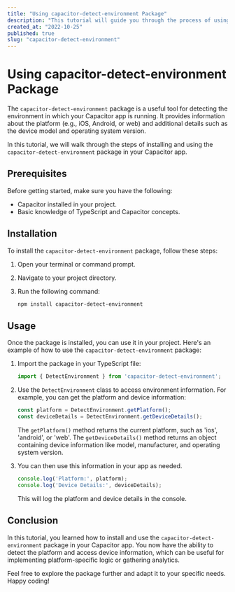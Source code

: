 ```yaml
---
title: "Using capacitor-detect-environment Package"
description: "This tutorial will guide you through the process of using the capacitor-detect-environment package in your Capacitor app."
created_at: "2022-10-25"
published: true
slug: "capacitor-detect-environment"
---
```


# Using capacitor-detect-environment Package

The `capacitor-detect-environment` package is a useful tool for detecting the environment in which your Capacitor app is running. It provides information about the platform (e.g., iOS, Android, or web) and additional details such as the device model and operating system version.

In this tutorial, we will walk through the steps of installing and using the `capacitor-detect-environment` package in your Capacitor app.

## Prerequisites
Before getting started, make sure you have the following:

- Capacitor installed in your project.
- Basic knowledge of TypeScript and Capacitor concepts.

## Installation
To install the `capacitor-detect-environment` package, follow these steps:

1. Open your terminal or command prompt.
2. Navigate to your project directory.
3. Run the following command:

   ```bash
   npm install capacitor-detect-environment
   ```

## Usage
Once the package is installed, you can use it in your project. Here's an example of how to use the `capacitor-detect-environment` package:

1. Import the package in your TypeScript file:

   ```typescript
   import { DetectEnvironment } from 'capacitor-detect-environment';
   ```

2. Use the `DetectEnvironment` class to access environment information. For example, you can get the platform and device information:

   ```typescript
   const platform = DetectEnvironment.getPlatform();
   const deviceDetails = DetectEnvironment.getDeviceDetails();
   ```

   The `getPlatform()` method returns the current platform, such as 'ios', 'android', or 'web'. The `getDeviceDetails()` method returns an object containing device information like model, manufacturer, and operating system version.

3. You can then use this information in your app as needed.

   ```typescript
   console.log('Platform:', platform);
   console.log('Device Details:', deviceDetails);
   ```

   This will log the platform and device details in the console.

## Conclusion
In this tutorial, you learned how to install and use the `capacitor-detect-environment` package in your Capacitor app. You now have the ability to detect the platform and access device information, which can be useful for implementing platform-specific logic or gathering analytics.

Feel free to explore the package further and adapt it to your specific needs. Happy coding!